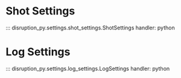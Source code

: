 # Shot Settings
::: disruption_py.settings.shot_settings.ShotSettings
    handler: python


# Log Settings
::: disruption_py.settings.log_settings.LogSettings
    handler: python